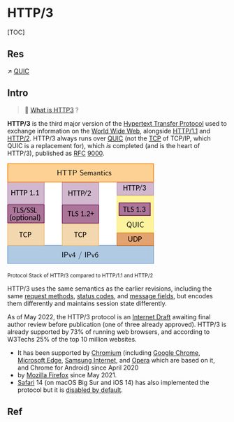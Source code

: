 # HTTP/3

[TOC]



## Res
↗ [QUIC](../../../../0x04%20Transport%20Layer/QUIC/QUIC.md)



## Intro

> 🙈 [What is HTTP3](https://en.wikipedia.org/wiki/HTTP/3) ?

**HTTP/3** is the third major version of the [Hypertext Transfer Protocol](https://en.wikipedia.org/wiki/Hypertext_Transfer_Protocol) used to exchange information on the [World Wide Web](https://en.wikipedia.org/wiki/World_Wide_Web), alongside [HTTP/1.1](https://en.wikipedia.org/wiki/HTTP/1.1) and [HTTP/2](https://en.wikipedia.org/wiki/HTTP/2). HTTP/3 always runs over [QUIC](https://en.wikipedia.org/wiki/QUIC) (not the [TCP](https://en.wikipedia.org/wiki/Transmission_Control_Protocol) of TCP/IP, which QUIC is a replacement for), which *is* completed (and is the heart of HTTP/3), published as [RFC](https://en.wikipedia.org/wiki/RFC_(identifier)) [9000](https://datatracker.ietf.org/doc/html/rfc9000).

[![img](../../../../../../../../Assets/Pics/336px-HTTP-1.1_vs._HTTP-2_vs._HTTP-3_Protocol_Stack.svg.png)](https://en.wikipedia.org/wiki/File:HTTP-1.1_vs._HTTP-2_vs._HTTP-3_Protocol_Stack.svg)

<small>Protocol Stack of HTTP/3 compared to HTTP/1.1 and HTTP/2</small>


HTTP/3 uses the same semantics as the earlier revisions, including the same [request methods](https://en.wikipedia.org/wiki/Hypertext_Transfer_Protocol#Request_methods), [status codes](https://en.wikipedia.org/wiki/Hypertext_Transfer_Protocol#Response_status_codes), and [message fields](https://en.wikipedia.org/wiki/List_of_HTTP_header_fields), but encodes them differently and maintains session state differently.

As of May 2022, the HTTP/3 protocol is an [Internet Draft](https://en.wikipedia.org/wiki/Internet_Draft) awaiting final author review before publication (one of three already approved). HTTP/3 is already supported by 73% of running web browsers, and according to W3Techs 25% of the top 10 million websites. 
- It has been supported by [Chromium](https://en.wikipedia.org/wiki/Chromium_(web_browser)) (including [Google Chrome](https://en.wikipedia.org/wiki/Google_Chrome), [Microsoft Edge](https://en.wikipedia.org/wiki/Microsoft_Edge), [Samsung Internet](https://en.wikipedia.org/wiki/Samsung_Internet), and [Opera](https://en.wikipedia.org/wiki/Opera_(web_browser)) which are based on it, and Chrome for Android) since April 2020
- by [Mozilla Firefox](https://en.wikipedia.org/wiki/Mozilla_Firefox) since May 2021.
- [Safari](https://en.wikipedia.org/wiki/Safari_(web_browser)) 14 (on macOS Big Sur and iOS 14) has also implemented the protocol but it is [disabled by default](https://en.wikipedia.org/wiki/Feature_toggle).



## Ref




